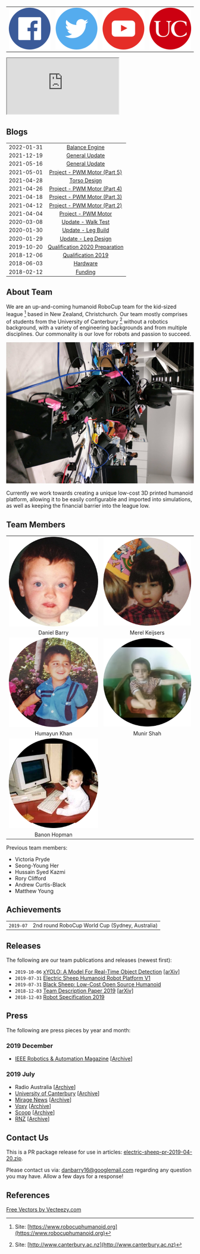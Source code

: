 | | | | |
|-|-|-|-|
|[![](img/icon/facebook.png)](https://www.facebook.com/Electri92240522)|[![](img/icon/twitter.png)](https://twitter.com/Electri92240522)|[![](img/icon/youtube.png)](https://www.youtube.com/channel/UC9VlVRu1bKKptBLUzpAVFSA)|[![](img/icon/uc-logo.png)](https://www.canterbury.ac.nz/)|

<iframe src="https://www.youtube.com/embed/Y9JFQmkmr_A" allowfullscreen>
</iframe>

## Blogs

|  |  |
|:-:|:-:|
|2022-01-31|[Balance Engine](blg/2022-01-31.html)|
|2021-12-19|[General Update](blg/2021-12-19.html)|
|2021-05-16|[General Update](blg/2021-05-16.html)|
|2021-05-01|[Project - PWM Motor (Part 5)](blg/2021-05-01.html)|
|2021-04-28|[Torso Design](blg/2021-04-28.html)|
|2021-04-26|[Project - PWM Motor (Part 4)](blg/2021-04-26.html)|
|2021-04-18|[Project - PWM Motor (Part 3)](blg/2021-04-18.html)|
|2021-04-12|[Project - PWM Motor (Part 2)](blg/2021-04-12.html)|
|2021-04-04|[Project - PWM Motor](blg/2021-04-04.html)|
|2020-03-08|[Update - Walk Test](blg/2020-03-08.html)|
|2020-01-30|[Update - Leg Build](blg/2020-01-30.html)|
|2020-01-29|[Update - Leg Design](blg/2020-01-29.html)|
|2019-10-20|[Qualification 2020 Preparation](blg/2019-10-20.html)|
|2018-12-06|[Qualification 2019](blg/2018-12-06.html)|
|2018-06-03|[Hardware](blg/2018-06-03.html)|
|2018-02-12|[Funding](blg/2018-02-12.html)|

## About Team

We are an up-and-coming humanoid RoboCup team for the kid-sized league [^1]
based in New Zealand, Christchurch. Our team mostly comprises of students from
the University of Canterbury [^2] without a robotics background, with a variety
of engineering backgrounds and from multiple disciplines. Our commonality is
our love for robots and passion to succeed.

![](img/robot.jpg)

Currently we work towards creating a unique low-cost 3D printed humanoid
platform, allowing it to be easily configurable and imported into simulations,
as well as keeping the financial barrier into the league low.

## Team Members

|                        |                        |
|:----------------------:|:----------------------:|
| ![](img/member-db.png) | ![](img/member-mk.png) |
| Daniel Barry           | Merel Keijsers         |
| ![](img/member-hk.png) | ![](img/member-ms.png) |
| Humayun Khan           | Munir Shah             |
| ![](img/member-bh.png) |                        |
| Banon Hopman           |                        |

Previous team members:

* Victoria Pryde
* Seong-Young Her
* Hussain Syed Kazmi
* Rory Clifford
* Andrew Curtis-Black
* Matthew Young

## Achievements

|           |                                                   |
|:---------:|:-------------------------------------------------:|
| `2019-07` | 2nd round RoboCup World Cup (Sydney, Australia)   |

## Releases

The following are our team publications and releases (newest first):

* `2019-10-06`
[xYOLO: A Model For Real-Time Object Detection](bin/xyolo-2019.pdf)
[[arXiv]](https://arxiv.org/abs/1910.03159)
* `2019-07-31`
[Electric Sheep Humanoid Robot Platform V1](https://github.com/electric-sheep-uc/black-sheep)
* `2019-07-31`
[Black Sheep: Low-Cost Open Source Humanoid](bin/platform-2019.pdf)
* `2018-12-03`
[Team Description Paper 2019](bin/tdp-2019-b.pdf)
[[arXiv]](https://arxiv.org/abs/1910.08949)
* `2018-12-03`
[Robot Specification 2019](bin/specs-2019.pdf)

## Press

The following are press pieces by year and month:

### 2019 December

* [IEEE Robotics & Automation Magazine](https://ieeexplore.ieee.org/stamp/stamp.jsp?tp=&arnumber=8930897)
[[Archive](bin/08930897.pdf)]

### 2019 July

* Radio Australia
[[Archive](bin/RadioAus-2019.m4a)]
* [University of Canterbury](https://www.canterbury.ac.nz/news/2019/ucs-soccer-robots-only-nz-team-in-international-robocup.html)
[[Archive](http://web.archive.org/web/20190713045240/https://www.canterbury.ac.nz/news/2019/ucs-soccer-robots-only-nz-team-in-international-robocup.html)]
* [Mirage News](https://www.miragenews.com/university-of-canterbury-s-soccer-robots-only-nz-team-in-international-robocup/)
[[Archive](http://web.archive.org/web/20190714063302/https://www.miragenews.com/university-of-canterbury-s-soccer-robots-only-nz-team-in-international-robocup/)]
* [Voxy](http://www.voxy.co.nz/national/5/342853)
[[Archive](http://web.archive.org/web/20190714063344/http://www.voxy.co.nz/national/5/342853)]
* [Scoop](http://www.scoop.co.nz/stories/CU1907/S00108/ucs-soccer-robots-only-nz-team-to-qualify-in-robocup.htm)
[[Archive](http://web.archive.org/web/20190711144043/http://www.scoop.co.nz/stories/CU1907/S00108/ucs-soccer-robots-only-nz-team-to-qualify-in-robocup.htm)]
* [RNZ](https://www.rnz.co.nz/audio/player?audio_id=2018703576#)
[[Archive](bin/ngts-20190710-2135-robocup_2019-128.mp3)]

## Contact Us

This is a PR package release for use in articles:
[electric-sheep-pr-2019-04-20.zip](bin/electric-sheep-pr-2019-04-20.zip).

Please contact us via:
[danbarry16@googlemail.com](mailto:danbarry16@googlemail.com)
regarding any question you may have. Allow a few days for a response!

## References

[Free Vectors by Vecteezy.com](https://www.vecteezy.com/)

[^1]: Site: [https://www.robocuphumanoid.org](https://www.robocuphumanoid.org)

[^2]: Site: [http://www.canterbury.ac.nz](http://www.canterbury.ac.nz)
